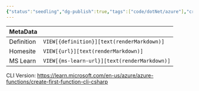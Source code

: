 ```yaml
---
{"status":"seedling","dg-publish":true,"tags":["code/dotNet/azure"],"creation_date":"2024-05-07 21:37","definition":"This article creates an HTTP triggered function that runs on .NET 8 in an isolated worker process.","ms-learn-url":"https://learn.microsoft.com/en-us/azure/azure-functions/create-first-function-vs-code-csharp","url":"undefined","aliases":null,"permalink":"/code/create-a-csharp-function-in-azure-using-visual-studio-code/","dgPassFrontmatter":true}
---
```



| MetaData   |                                              |
| ---------- | -------------------------------------------- |
| Definition | `VIEW[{definition}][text(renderMarkdown)]`   |
| Homesite   | `VIEW[{url}][text(renderMarkdown)]`          |
| MS Learn   | `VIEW[{ms-learn-url}][text(renderMarkdown)]` |

CLI Version: https://learn.microsoft.com/en-us/azure/azure-functions/create-first-function-cli-csharp

